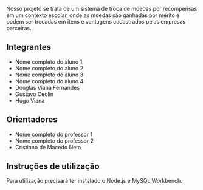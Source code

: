 Nosso projeto se trata de um sistema de troca de moedas por recompensas em um contexto escolar, onde as moedas são ganhadas por mérito e podem ser trocadas em itens e vantagens cadastrados pelas empresas parceiras. 

## Integrantes
* Nome completo do aluno 1
* Nome completo do aluno 2
* Nome completo do aluno 3
* Nome completo do aluno 4
* Douglas Viana Fernandes
* Gustavo Ceolin
* Hugo Viana

## Orientadores
* Nome completo do professor 1
* Nome completo do professor 2
* Cristiano de Macedo Neto


## Instruções de utilização
Para utilização precisará ter instalado o Node.js e MySQL Workbench.
